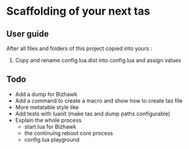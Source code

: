 # Scaffolding of your next tas

## User guide

After all files and folders of this project copied into yours :

1. Copy and rename config.lua.dist into config.lua and assign values

## Todo

* Add a dump for Bizhawk
* Add a command to create a macro and show how to create tas file
* More metatable style like
* Add tests with luanit (make tas and dump paths configurable)
* Explain the whole process
  * start.lua for Bizhawk
  * the continuing reboot core process
  * config.lua playground
